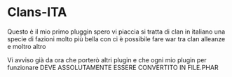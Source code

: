 # Clans-ITA
Questo è il mio primo pluggin spero vi piaccia  si tratta di clan in italiano una specie di fazioni molto più bella con ci è possibile fare war tra clan alleanze e moltro altro

Vi avviso già da ora che porterò altri plugin e che ogni mio plugin per funzionare DEVE ASSOLUTAMENTE ESSERE CONVERTITO IN FILE.PHAR
